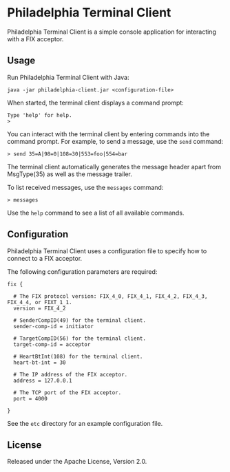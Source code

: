 # Philadelphia Terminal Client

Philadelphia Terminal Client is a simple console application for interacting
with a FIX acceptor.

## Usage

Run Philadelphia Terminal Client with Java:

```
java -jar philadelphia-client.jar <configuration-file>
```

When started, the terminal client displays a command prompt:

```
Type 'help' for help.
>
```

You can interact with the terminal client by entering commands into the
command prompt. For example, to send a message, use the `send` command:

```
> send 35=A|98=0|108=30|553=foo|554=bar
```

The terminal client automatically generates the message header apart from
MsgType(35) as well as the message trailer.

To list received messages, use the `messages` command:

```
> messages
```

Use the `help` command to see a list of all available commands.

## Configuration

Philadelphia Terminal Client uses a configuration file to specify how to
connect to a FIX acceptor.

The following configuration parameters are required:

```
fix {

  # The FIX protocol version: FIX_4_0, FIX_4_1, FIX_4_2, FIX_4_3, FIX_4_4, or FIXT_1_1.
  version = FIX_4_2

  # SenderCompID(49) for the terminal client.
  sender-comp-id = initiator

  # TargetCompID(56) for the terminal client.
  target-comp-id = acceptor

  # HeartBtInt(108) for the terminal client.
  heart-bt-int = 30

  # The IP address of the FIX acceptor.
  address = 127.0.0.1

  # The TCP port of the FIX acceptor.
  port = 4000

}
```

See the `etc` directory for an example configuration file.

## License

Released under the Apache License, Version 2.0.
